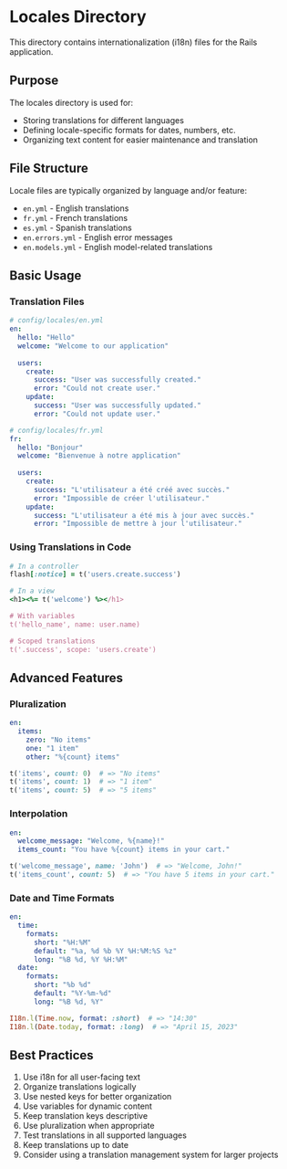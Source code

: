 # Locales Directory

This directory contains internationalization (i18n) files for the Rails application.

## Purpose

The locales directory is used for:
- Storing translations for different languages
- Defining locale-specific formats for dates, numbers, etc.
- Organizing text content for easier maintenance and translation

## File Structure

Locale files are typically organized by language and/or feature:
- `en.yml` - English translations
- `fr.yml` - French translations
- `es.yml` - Spanish translations
- `en.errors.yml` - English error messages
- `en.models.yml` - English model-related translations

## Basic Usage

### Translation Files

```yaml
# config/locales/en.yml
en:
  hello: "Hello"
  welcome: "Welcome to our application"
  
  users:
    create:
      success: "User was successfully created."
      error: "Could not create user."
    update:
      success: "User was successfully updated."
      error: "Could not update user."
```

```yaml
# config/locales/fr.yml
fr:
  hello: "Bonjour"
  welcome: "Bienvenue à notre application"
  
  users:
    create:
      success: "L'utilisateur a été créé avec succès."
      error: "Impossible de créer l'utilisateur."
    update:
      success: "L'utilisateur a été mis à jour avec succès."
      error: "Impossible de mettre à jour l'utilisateur."
```

### Using Translations in Code

```ruby
# In a controller
flash[:notice] = t('users.create.success')

# In a view
<h1><%= t('welcome') %></h1>

# With variables
t('hello_name', name: user.name)

# Scoped translations
t('.success', scope: 'users.create')
```

## Advanced Features

### Pluralization

```yaml
en:
  items:
    zero: "No items"
    one: "1 item"
    other: "%{count} items"
```

```ruby
t('items', count: 0)  # => "No items"
t('items', count: 1)  # => "1 item"
t('items', count: 5)  # => "5 items"
```

### Interpolation

```yaml
en:
  welcome_message: "Welcome, %{name}!"
  items_count: "You have %{count} items in your cart."
```

```ruby
t('welcome_message', name: 'John')  # => "Welcome, John!"
t('items_count', count: 5)  # => "You have 5 items in your cart."
```

### Date and Time Formats

```yaml
en:
  time:
    formats:
      short: "%H:%M"
      default: "%a, %d %b %Y %H:%M:%S %z"
      long: "%B %d, %Y %H:%M"
  date:
    formats:
      short: "%b %d"
      default: "%Y-%m-%d"
      long: "%B %d, %Y"
```

```ruby
I18n.l(Time.now, format: :short)  # => "14:30"
I18n.l(Date.today, format: :long)  # => "April 15, 2023"
```

## Best Practices

1. Use i18n for all user-facing text
2. Organize translations logically
3. Use nested keys for better organization
4. Use variables for dynamic content
5. Keep translation keys descriptive
6. Use pluralization when appropriate
7. Test translations in all supported languages
8. Keep translations up to date
9. Consider using a translation management system for larger projects
